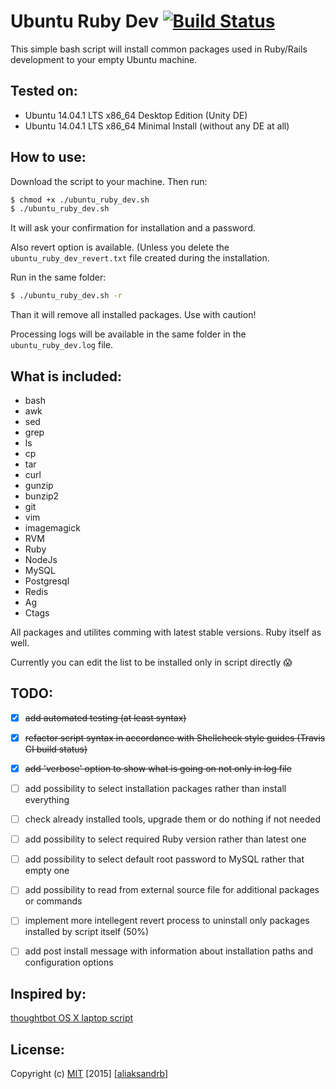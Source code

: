 Ubuntu Ruby Dev [![Build Status](https://travis-ci.org/aliaksandrb/ubuntu_ruby_dev.svg?branch=master)](https://travis-ci.org/aliaksandrb/ubuntu_ruby_dev)
================

This simple bash script will install common packages used in Ruby/Rails development to your empty Ubuntu machine.


Tested on:
----------

* Ubuntu 14.04.1 LTS x86_64 Desktop Edition (Unity DE)
* Ubuntu 14.04.1 LTS x86_64 Minimal Install (without any DE at all)


How to use:
-----------

Download the script to your machine. Then run:

```sh
$ chmod +x ./ubuntu_ruby_dev.sh
$ ./ubuntu_ruby_dev.sh
```

It will ask your confirmation for installation and a password.


Also revert option is available. (Unless you delete the `ubuntu_ruby_dev_revert.txt` file created during the installation.

Run in the same folder:

```sh
$ ./ubuntu_ruby_dev.sh -r
```

Than it will remove all installed packages. Use with caution!

Processing logs will be available in the same folder in the `ubuntu_ruby_dev.log` file.


What is included:
----------------

* bash
* awk
* sed
* grep
* ls
* cp
* tar
* curl
* gunzip
* bunzip2
* git
* vim
* imagemagick
* RVM
* Ruby
* NodeJs
* MySQL
* Postgresql
* Redis
* Ag
* Ctags

All packages and utilites comming with latest stable versions. Ruby itself as well.

Currently you can edit the list to be installed only in script directly :scream:


TODO:
-----

- [x] ~~add automated testing (at least syntax)~~
- [x] ~~refactor script syntax in accordance with Shellcheck style guides (Travis CI build status)~~
- [x] ~~add 'verbose' option to show what is going on not only in log file~~
- [ ] add possibility to select installation packages rather than install everything
- [ ] check already installed tools, upgrade them or do nothing if not needed
- [ ] add possibility to select required Ruby version rather than latest one
- [ ] add possibility to select default root password to MySQL rather that empty one
- [ ] add possibility to read from external source file for additional packages or commands
- [ ] implement more intellegent revert process to uninstall only packages installed by script itself (50%)
- [ ] add post install message with information about installation paths and configuration options


Inspired by:
------------

[thoughtbot OS X laptop script](https://github.com/thoughtbot/laptop)


License:
------------
Copyright (c) [MIT](http://choosealicense.com/licenses/mit/) [2015] [[aliaksandrb](https://github.com/aliaksandrb)]
